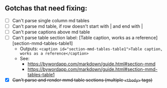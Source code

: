 ## Gotchas that need fixing:

- [ ] Can't parse single column md tables
- [ ] Can't parse md table, if row doesn't start with | and end with |
- [ ] Can't parse captions above md table
- [ ] Can't parse table section label: [Table caption, works as a reference][section-mmd-tables-table1]
    - Outputs: `<caption id="section-mmd-tables-table1">Table caption, works as a reference</caption>`
    - See:
        - https://bywordapp.com/markdown/guide.html#section-mmd
        - https://bywordapp.com/markdown/guide.html#section-mmd-tables-table1
- [x] ~~Can't parse and render mmd table sections (multiple `<tbody>` tags)~~
